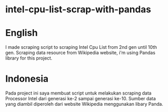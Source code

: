 # intel-cpu-list-scrap-with-pandas

# English
I made scraping script to scraping Intel Cpu List from 2nd gen until 10th gen.
Scraping data resource from Wikipedia website, i'm using Pandas library for this project.

# Indonesia
Pada project ini saya membuat script untuk melakukan scraping data Processor Intel dari generasi ke-2 sampai generasi ke-10.
Sumber data yang diambil diperoleh dari website Wikipedia menggunakan libary Panda.
